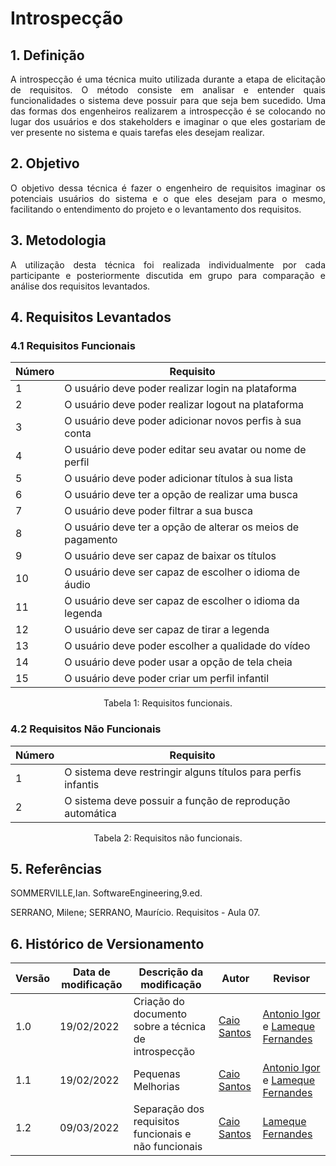 # Introspecção

## 1. Definição

<p align="justify">
A introspecção é uma técnica muito utilizada durante a etapa de elicitação de requisitos. O método consiste em analisar e entender quais funcionalidades o sistema deve possuir para que seja bem sucedido. Uma das formas dos engenheiros realizarem a introspecção é se colocando no lugar dos usuários e dos stakeholders e imaginar o que eles gostariam de ver presente no sistema e quais tarefas eles desejam realizar.
</p>


## 2. Objetivo

<p align="justify">
O objetivo dessa técnica é fazer o engenheiro de requisitos imaginar os potenciais usuários do sistema e o que eles desejam para o mesmo, facilitando o entendimento do projeto e o levantamento dos requisitos.
</p>


## 3. Metodologia

<p align="justify">
A utilização desta técnica foi realizada individualmente por cada participante e posteriormente discutida em grupo para comparação e análise dos requisitos levantados.
</p>


## 4. Requisitos Levantados

### 4.1 Requisitos Funcionais

| Número | Requisito |
|--|--|
|1|O usuário deve poder realizar login na plataforma|
|2|O usuário deve poder realizar logout na plataforma|
|3|O usuário deve poder adicionar novos perfis à sua conta|
|4|O usuário deve poder editar seu avatar ou nome de perfil|
|5|O usuário deve poder adicionar títulos à sua lista|
|6|O usuário deve ter a opção de realizar uma busca|
|7|O usuário deve poder filtrar a sua busca|
|8|O usuário deve ter a opção de alterar os meios de pagamento|
|9|O usuário deve ser capaz de baixar os títulos|
|10|O usuário deve ser capaz de escolher o idioma de áudio|
|11|O usuário deve ser capaz de escolher o idioma da legenda|
|12|O usuário deve ser capaz de tirar a legenda|
|13|O usuário deve poder escolher a qualidade do vídeo|
|14|O usuário deve poder usar a opção de tela cheia|
|15| O usuário deve poder criar um perfil infantil |Introspecção|

<center>
Tabela 1: Requisitos funcionais.
</center>

### 4.2 Requisitos Não Funcionais

| Número | Requisito |
|--|--|
|1|O sistema deve restringir alguns títulos para perfis infantis|
|2|O sistema deve possuir a função de reprodução automática|

<center>
Tabela 2: Requisitos não funcionais.
</center>

## 5. Referências

SOMMERVILLE,Ian. SoftwareEngineering,9.ed.

SERRANO, Milene; SERRANO, Maurício. Requisitos - Aula 07.


## 6. Histórico de Versionamento

|Versão|Data de modificação|Descrição da modificação|Autor|Revisor|
|-|-|-|-|-|
|1.0|19/02/2022|Criação do documento sobre a técnica de introspecção|[Caio Santos](https://github.com/caiobsantos)|[Antonio Igor](https://github.com/antonioigorcarvalho) e [Lameque Fernandes](https://github.com/lamequefernandes)|
|1.1|19/02/2022|Pequenas Melhorias|[Caio Santos](https://github.com/caiobsantos)|[Antonio Igor](https://github.com/antonioigorcarvalho) e [Lameque Fernandes](https://github.com/lamequefernandes)|
|1.2|09/03/2022|Separação dos requisitos funcionais e não funcionais|[Caio Santos](https://github.com/caiobsantos)|[Lameque Fernandes](https://github.com/lamequefernandes)|
